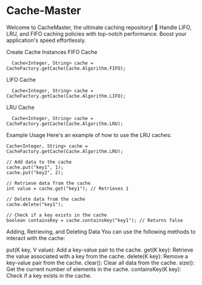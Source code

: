 # Cache-Master
Welcome to CacheMaster, the ultimate caching repository! 🚀 Handle LIFO, LRU, and FIFO caching policies with top-notch performance. Boost your application's speed effortlessly.



Create Cache Instances
  FIFO Cache
  
      Cache<Integer, String> cache = CacheFactory.getCache(Cache.Algorithm.FIFO);
  LIFO Cache

      Cache<Integer, String> cache = CacheFactory.getCache(Cache.Algorithm.LIFO);
  LRU Cache
  
      Cache<Integer, String> cache = CacheFactory.getCache(Cache.Algorithm.LRU);

Example Usage
Here's an example of how to use the LRU caches:

    
    Cache<Integer, String> cache = CacheFactory.getCache(Cache.Algorithm.LRU);

    // Add data to the cache
    cache.put("key1", 1);
    cache.put("key2", 2);

    // Retrieve data from the cache
    int value = cache.get("key1"); // Retrieves 1

    // Delete data from the cache
    cache.delete("key1");

    // Check if a key exists in the cache
    boolean containsKey = cache.containsKey("key1"); // Returns false



Adding, Retrieving, and Deleting Data
You can use the following methods to interact with the cache:

put(K key, V value): Add a key-value pair to the cache.
get(K key): Retrieve the value associated with a key from the cache.
delete(K key): Remove a key-value pair from the cache.
clear(): Clear all data from the cache.
size(): Get the current number of elements in the cache.
containsKey(K key): Check if a key exists in the cache.
